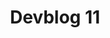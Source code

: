 ---
slug: 11
title: Devblog 11
description: It's that time again - we've managed to sneak some Scrap Mechanic news past the Farmbots!
image: images/devblog/11/title.png
toc_max_heading_level: 4
authors: kacper
draft: true
---